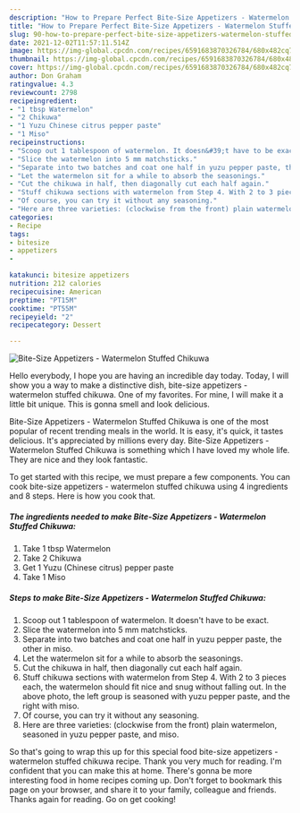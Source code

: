 ```yaml
---
description: "How to Prepare Perfect Bite-Size Appetizers - Watermelon Stuffed Chikuwa"
title: "How to Prepare Perfect Bite-Size Appetizers - Watermelon Stuffed Chikuwa"
slug: 90-how-to-prepare-perfect-bite-size-appetizers-watermelon-stuffed-chikuwa
date: 2021-12-02T11:57:11.514Z
image: https://img-global.cpcdn.com/recipes/6591683870326784/680x482cq70/bite-size-appetizers-watermelon-stuffed-chikuwa-recipe-main-photo.jpg
thumbnail: https://img-global.cpcdn.com/recipes/6591683870326784/680x482cq70/bite-size-appetizers-watermelon-stuffed-chikuwa-recipe-main-photo.jpg
cover: https://img-global.cpcdn.com/recipes/6591683870326784/680x482cq70/bite-size-appetizers-watermelon-stuffed-chikuwa-recipe-main-photo.jpg
author: Don Graham
ratingvalue: 4.3
reviewcount: 2798
recipeingredient:
- "1 tbsp Watermelon"
- "2 Chikuwa"
- "1 Yuzu Chinese citrus pepper paste"
- "1 Miso"
recipeinstructions:
- "Scoop out 1 tablespoon of watermelon. It doesn&#39;t have to be exact."
- "Slice the watermelon into 5 mm matchsticks."
- "Separate into two batches and coat one half in yuzu pepper paste, the other in miso."
- "Let the watermelon sit for a while to absorb the seasonings."
- "Cut the chikuwa in half, then diagonally cut each half again."
- "Stuff chikuwa sections with watermelon from Step 4. With 2 to 3 pieces each, the watermelon should fit nice and snug without falling out. In the above photo, the left group is seasoned with yuzu pepper paste, and the right with miso."
- "Of course, you can try it without any seasoning."
- "Here are three varieties: (clockwise from the front) plain watermelon, seasoned in yuzu pepper paste, and miso."
categories:
- Recipe
tags:
- bitesize
- appetizers
- 

katakunci: bitesize appetizers  
nutrition: 212 calories
recipecuisine: American
preptime: "PT15M"
cooktime: "PT55M"
recipeyield: "2"
recipecategory: Dessert

---
```



![Bite-Size Appetizers - Watermelon Stuffed Chikuwa](https://img-global.cpcdn.com/recipes/6591683870326784/680x482cq70/bite-size-appetizers-watermelon-stuffed-chikuwa-recipe-main-photo.jpg)

Hello everybody, I hope you are having an incredible day today. Today, I will show you a way to make a distinctive dish, bite-size appetizers - watermelon stuffed chikuwa. One of my favorites. For mine, I will make it a little bit unique. This is gonna smell and look delicious.

Bite-Size Appetizers - Watermelon Stuffed Chikuwa is one of the most popular of recent trending meals in the world. It is easy, it's quick, it tastes delicious. It's appreciated by millions every day. Bite-Size Appetizers - Watermelon Stuffed Chikuwa is something which I have loved my whole life. They are nice and they look fantastic.




To get started with this recipe, we must prepare a few components. You can cook bite-size appetizers - watermelon stuffed chikuwa using 4 ingredients and 8 steps. Here is how you cook that.

<!--inarticleads1-->

##### The ingredients needed to make Bite-Size Appetizers - Watermelon Stuffed Chikuwa:

1. Take 1 tbsp Watermelon
1. Take 2 Chikuwa
1. Get 1 Yuzu (Chinese citrus) pepper paste
1. Take 1 Miso




<!--inarticleads2-->

##### Steps to make Bite-Size Appetizers - Watermelon Stuffed Chikuwa:

1. Scoop out 1 tablespoon of watermelon. It doesn&#39;t have to be exact.
1. Slice the watermelon into 5 mm matchsticks.
1. Separate into two batches and coat one half in yuzu pepper paste, the other in miso.
1. Let the watermelon sit for a while to absorb the seasonings.
1. Cut the chikuwa in half, then diagonally cut each half again.
1. Stuff chikuwa sections with watermelon from Step 4. With 2 to 3 pieces each, the watermelon should fit nice and snug without falling out. In the above photo, the left group is seasoned with yuzu pepper paste, and the right with miso.
1. Of course, you can try it without any seasoning.
1. Here are three varieties: (clockwise from the front) plain watermelon, seasoned in yuzu pepper paste, and miso.




So that's going to wrap this up for this special food bite-size appetizers - watermelon stuffed chikuwa recipe. Thank you very much for reading. I'm confident that you can make this at home. There's gonna be more interesting food in home recipes coming up. Don't forget to bookmark this page on your browser, and share it to your family, colleague and friends. Thanks again for reading. Go on get cooking!
